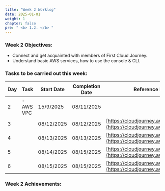 ```yaml
---
title: "Week 2 Worklog"
date: 2025-01-01
weight: 1
chapter: false
pre: " <b> 1.2. </b> "
---
```


### Week 2 Objectives:

* Connect and get acquainted with members of First Cloud Journey.
* Understand basic AWS services, how to use the console & CLI.

### Tasks to be carried out this week:

| Day | Task      | Start Date | Completion Date | Reference Material                                                              |
| --- | --------- | ---------- | --------------- | ------------------------------------------------------------------------------- |
| 2   | - AWS VPC | 15/9/2025  | 08/11/2025      |                                                                                 |
| 3   |           | 08/12/2025 | 08/12/2025      | [https://cloudjourney.awsstudygroup.com/](https://cloudjourney.awsstudygroup.com/) |
| 4   |           | 08/13/2025 | 08/13/2025      | [https://cloudjourney.awsstudygroup.com/](https://cloudjourney.awsstudygroup.com/) |
| 5   |           | 08/14/2025 | 08/15/2025      | [https://cloudjourney.awsstudygroup.com/](https://cloudjourney.awsstudygroup.com/) |
| 6   |           | 08/15/2025 | 08/15/2025      | [https://cloudjourney.awsstudygroup.com/](https://cloudjourney.awsstudygroup.com/) |

### Week 2 Achievements:
